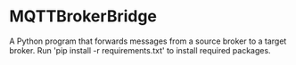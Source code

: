 # MQTTBrokerBridge

A Python program that forwards messages from a source broker to a target broker. Run 'pip install -r requirements.txt' to install required packages.
